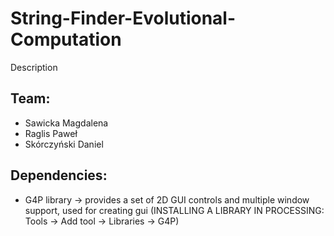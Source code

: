 # String-Finder-Evolutional-Computation
Description

## Team:
  - Sawicka Magdalena
  - Raglis Paweł
  - Skórczyński Daniel

## Dependencies:
  - G4P library -> provides a set of 2D GUI controls and multiple window support, used for creating gui
  (INSTALLING A LIBRARY IN PROCESSING: Tools -> Add tool -> Libraries -> G4P)
